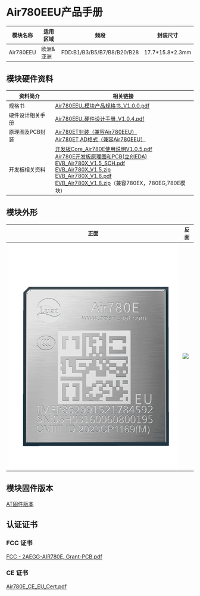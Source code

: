 # Air780EEU产品手册

| 模块名称  | 适用区域  | 频段                       | 封装尺寸          |
| --------- | --------- | -------------------------- | ----------------- |
| Air780EEU | 欧洲&亚洲 | FDD:B1/B3/B5/B7/B8/B20/B28 | 17.7\*15.8\*2.3mm |

## 模块硬件资料

| 资料简介         | 相关链接                                                     |
| ---------------- | ------------------------------------------------------------ |
| 规格书           | [Air780EEU_模块产品规格书_V1.0.0.pdf](https://cdn.openluat-luatcommunity.openluat.com/attachment/20240704141336001_Air780EEU_%E6%A8%A1%E5%9D%97%E4%BA%A7%E5%93%81%E8%A7%84%E6%A0%BC%E4%B9%A6_V1.0.0.pdf) |
| 硬件设计相关手册 | [Air780EEU_硬件设计手册_V1.0.4.pdf](https://cdn.openluat-luatcommunity.openluat.com/attachment/20241022174045537_Air780EEU_硬件设计手册_V1.0.4.pdf) |
| 原理图及PCB封装  | [Air780ET封装（兼容Air780EEU）](https://cdn.openluat-luatcommunity.openluat.com/attachment/20231201161306641_Air780ET&L%E5%B0%81%E8%A3%85.7z)<br />[Air780ET AD格式（兼容Air780EEU）](https://cdn.openluat-luatcommunity.openluat.com/attachment/20231205101545667_780ET&L_AD%E6%A0%BC%E5%BC%8F.zip) |
| 开发板相关资料   | [开发板Core_Air780E使用说明V1.0.5.pdf](https://cdn.openluat-luatcommunity.openluat.com/attachment/20240419155721583_开发板Core_Air780E使用说明V1.0.5.pdf)<br/>[Air780E开发板原理图和PCB(立创EDA)](https://oshwhub.com/luat/evb_air780x_v1-6  "780X开发板原理图和PCB(立创EDA)")<br/>[EVB_Air780X_V1.5_SCH.pdf](https://cdn.openluat-luatcommunity.openluat.com/attachment/20230705082334351_EVB_Air780X_V1.5_SCH.pdf)<br/>[EVB_Air780X_V1.5.zip](https://cdn.openluat-luatcommunity.openluat.com/attachment/20230705082416943_EVB_Air780X_V1.5.zip)<br/>[EVB_Air780X_V1.8.pdf](https://cdn.openluat-luatcommunity.openluat.com/attachment/20231222160117780_EVB_Air780X_V1.8.pdf)<br/>[EVB_Air780X_V1.8.zip](https://cdn.openluat-luatcommunity.openluat.com/attachment/20230329163731051_EVB_Air780X_V1.8.zip)（兼容780EX，780EG,780E模块) |

## 模块外形

| 正面                    | 反面                          |
| ----------------------- | ----------------------------- |
| ![](./image/780EEU.png) | ![](./image/780E系列反面.png) |

## 模块固件版本

[AT固件版本](https://docs.openluat.com/air780eeu/at/firmware/)

## 认证证书

### FCC 证书

[FCC - 2AEGG-AIR780E, Grant-PCB.pdf](https://cdn.openluat-luatcommunity.openluat.com/attachment/20240603142151984_FCC%C2%A0-%C2%A02AEGG-AIR780E,%C2%A0Grant-PCB.pdf)

### CE 证书

[Air780E_CE_EU_Cert.pdf](https://cdn.openluat-luatcommunity.openluat.com/attachment/20240514145856564_Air780E_CE_EU_Cert.pdf)

